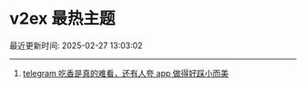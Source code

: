 # v2ex 最热主题

最近更新时间: 2025-02-27 13:03:02

--- 
1. [telegram 吃香是真的难看，还有人夸 app 做得好踩小而美](https://www.v2ex.com/t/1114491) 
